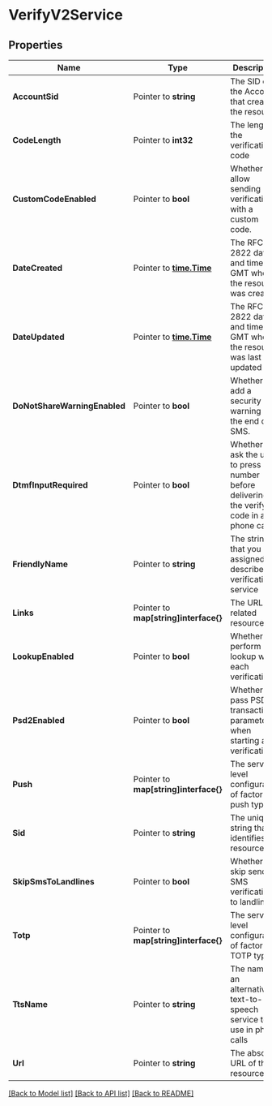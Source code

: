 # VerifyV2Service

## Properties
Name | Type | Description | Notes
------------ | ------------- | ------------- | -------------
**AccountSid** | Pointer to **string** | The SID of the Account that created the resource |
**CodeLength** | Pointer to **int32** | The length of the verification code |
**CustomCodeEnabled** | Pointer to **bool** | Whether to allow sending verifications with a custom code. |
**DateCreated** | Pointer to [**time.Time**](time.Time.md) | The RFC 2822 date and time in GMT when the resource was created |
**DateUpdated** | Pointer to [**time.Time**](time.Time.md) | The RFC 2822 date and time in GMT when the resource was last updated |
**DoNotShareWarningEnabled** | Pointer to **bool** | Whether to add a security warning at the end of an SMS. |
**DtmfInputRequired** | Pointer to **bool** | Whether to ask the user to press a number before delivering the verify code in a phone call |
**FriendlyName** | Pointer to **string** | The string that you assigned to describe the verification service |
**Links** | Pointer to **map[string]interface{}** | The URLs of related resources |
**LookupEnabled** | Pointer to **bool** | Whether to perform a lookup with each verification |
**Psd2Enabled** | Pointer to **bool** | Whether to pass PSD2 transaction parameters when starting a verification |
**Push** | Pointer to **map[string]interface{}** | The service level configuration of factor push type. |
**Sid** | Pointer to **string** | The unique string that identifies the resource |
**SkipSmsToLandlines** | Pointer to **bool** | Whether to skip sending SMS verifications to landlines |
**Totp** | Pointer to **map[string]interface{}** | The service level configuration of factor TOTP type. |
**TtsName** | Pointer to **string** | The name of an alternative text-to-speech service to use in phone calls |
**Url** | Pointer to **string** | The absolute URL of the resource |

[[Back to Model list]](../README.md#documentation-for-models) [[Back to API list]](../README.md#documentation-for-api-endpoints) [[Back to README]](../README.md)



